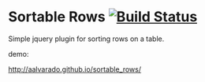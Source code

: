 # Sortable Rows [![Build Status](https://travis-ci.org/aalvarado/sortable_rows.svg)](https://travis-ci.org/aalvarado/sortable_rows)
Simple jquery plugin for sorting rows on a table.

demo:

http://aalvarado.github.io/sortable_rows/


